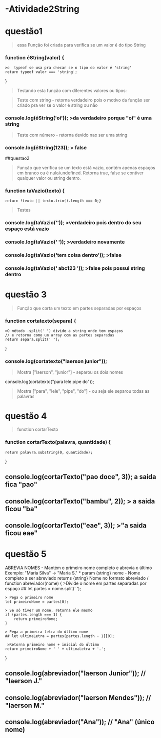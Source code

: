 # -Atividade2String
# questão1
>essa Função foi criada para verifica se um valor é do tipo String

### function éString(valor) {
    >o  typeof se usa pra checar se o tipo do valor é 'string'
    return typeof valor === 'string';
}

>Testando esta função com diferentes valores ou tipos:

>Teste com string - retorna verdadeiro pois o motivo da função ser criado pra ver se o valor é string ou não

### console.log(éString('oi'));  >da verdadeiro porque  "oi" é uma string

> Teste com número - retorna devido nao ser uma string
### console.log(éString(123));   > false

##questao2

  >Função que verifica se um texto está vazio, contém apenas espaços em branco
  >ou é nulo/undefined. Retorna true, false se contiver qualquer valor ou string dentro.
 

### function taVazio(texto) {
    return !texto || texto.trim().length === 0;}

>Testes
### console.log(taVazio(''));       >verdadeiro pois dentro do seu espaço está vazio
### console.log(taVazio('   '));    >verdadeiro novamente
### console.log(taVazio('tem coisa dentro'));  >false
### console.log(taVazio(' abc123 '));    >false pois possui string dentro

# questão 3
>Função que corta um texto em partes separadas por espaços
### function cortatexto(separa) {
    >O método .split(' ') divide a string onde tem espaços
    // e retorna como um array com as partes separadas
    return separa.split(' ');
}
### console.log(cortatexto("laerson junior")); 
>Mostra ["laerson", "junior"] - separou os dois nomes

console.log(cortatexto("para lele pipe do")); 
>Mostra ["para", "lele", "pipe", "do"] - ou seja ele separou todas as palavras

# questão 4
>function cortarTexto
### function cortarTexto(palavra, quantidade) {
    return palavra.substring(0, quantidade);
}
## console.log(cortarTexto("pao doce", 3));  a saida fica "pao" 
  ##  console.log(cortarTexto("bambu", 2));  > a saida ficou "ba"
  ## console.log(cortarTexto("eae", 3));  >"a saida ficou eae"

# questão 5

  ABREVIA NOMES - Mantém o primeiro nome completo e abrevia o último
  Exemplo: "Maria Silva" → "Maria S."
 *
  param {string} nome - Nome completo a ser abreviado
  returns {string} Nome no formato abreviado
 /
function abreviador(nome) {
    >Divide o nome em partes separadas por espaço
    ## let partes = nome.split(' ');
    
    > Pega o primeiro nome
    let primeiroNome = partes[0];
    
    > Se só tiver um nome, retorna ele mesmo
    if (partes.length === 1) {
        return primeiroNome;
    }
    
    > Pega a primeira letra do último nome
    ## let ultimaLetra = partes[partes.length - 1][0];
    
     >Retorna primeiro nome + inicial do último
    return primeiroNome + ' ' + ultimaLetra + '.';
}

## console.log(abreviador("laerson Junior"));  // "laerson J."
## console.log(abreviador("laerson Mendes")); // "laerson M."
## console.log(abreviador("Ana"));            // "Ana" (único nome)
